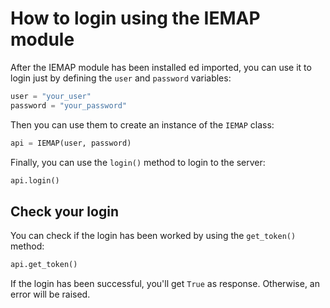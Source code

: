 # How to login using the IEMAP module

After the IEMAP module has been installed ed imported, you can use it to login just by defining the `user` and `password` variables:

```python
user = "your_user"
password = "your_password"
```

Then you can use them to create an instance of the `IEMAP` class:
   
```python
api = IEMAP(user, password)
```
Finally, you can use the `login()` method to login to the server:
   
```python
api.login()
```

## Check your login

You can check if the login has been worked by using the `get_token()` method:

```python
api.get_token()
```
If the login has been successful, you'll get `True` as response. Otherwise, an error will be raised.